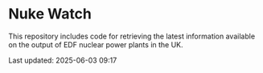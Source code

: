 # Nuke Watch

This repository includes code for retrieving the latest information available on the output of EDF nuclear power plants in the UK.

Last updated: 2025-06-03 09:17
